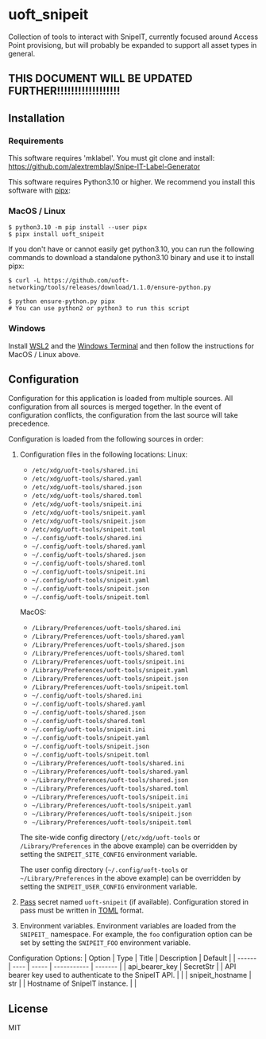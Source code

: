 # uoft_snipeit

Collection of tools to interact with SnipeIT, currently focused around Access Point provisiong, but will probably be expanded to support all asset types in general.

## THIS DOCUMENT WILL BE UPDATED FURTHER!!!!!!!!!!!!!!!!!!

## Installation

### Requirements

This software requires 'mklabel'.  You must git clone and install:
https://github.com/alextremblay/Snipe-IT-Label-Generator


This software requires Python3.10 or higher.
We recommend you install this software with [pipx](https://pypa.github.io/pipx/):

### MacOS / Linux

```console
$ python3.10 -m pip install --user pipx
$ pipx install uoft_snipeit
```

If you don't have or cannot easily get python3.10, you can run the following commands to download a standalone python3.10 binary and use it to install pipx:

```console
$ curl -L https://github.com/uoft-networking/tools/releases/download/1.1.0/ensure-python.py

$ python ensure-python.py pipx
# You can use python2 or python3 to run this script

```

### Windows

Install [WSL2](https://learn.microsoft.com/en-us/windows/wsl/install) and the [Windows Terminal](https://apps.microsoft.com/store/detail/windows-terminal/9N0DX20HK701?hl=en-ca&gl=ca) and then follow the instructions for MacOS / Linux above.

## Configuration

Configuration for this application is loaded from multiple sources. All configuration from all sources is merged together. In the event of configuration conflicts, the configuration from the last source will take precedence.

Configuration is loaded from the following sources in order:

1. Configuration files in the following locations:
    Linux:
    - `/etc/xdg/uoft-tools/shared.ini`
    - `/etc/xdg/uoft-tools/shared.yaml`
    - `/etc/xdg/uoft-tools/shared.json`
    - `/etc/xdg/uoft-tools/shared.toml`
    - `/etc/xdg/uoft-tools/snipeit.ini`
    - `/etc/xdg/uoft-tools/snipeit.yaml`
    - `/etc/xdg/uoft-tools/snipeit.json`
    - `/etc/xdg/uoft-tools/snipeit.toml`
    - `~/.config/uoft-tools/shared.ini`
    - `~/.config/uoft-tools/shared.yaml`
    - `~/.config/uoft-tools/shared.json`
    - `~/.config/uoft-tools/shared.toml`
    - `~/.config/uoft-tools/snipeit.ini`
    - `~/.config/uoft-tools/snipeit.yaml`
    - `~/.config/uoft-tools/snipeit.json`
    - `~/.config/uoft-tools/snipeit.toml`

    MacOS:
    - `/Library/Preferences/uoft-tools/shared.ini`
    - `/Library/Preferences/uoft-tools/shared.yaml`
    - `/Library/Preferences/uoft-tools/shared.json`
    - `/Library/Preferences/uoft-tools/shared.toml`
    - `/Library/Preferences/uoft-tools/snipeit.ini`
    - `/Library/Preferences/uoft-tools/snipeit.yaml`
    - `/Library/Preferences/uoft-tools/snipeit.json`
    - `/Library/Preferences/uoft-tools/snipeit.toml`
    - `~/.config/uoft-tools/shared.ini`
    - `~/.config/uoft-tools/shared.yaml`
    - `~/.config/uoft-tools/shared.json`
    - `~/.config/uoft-tools/shared.toml`
    - `~/.config/uoft-tools/snipeit.ini`
    - `~/.config/uoft-tools/snipeit.yaml`
    - `~/.config/uoft-tools/snipeit.json`
    - `~/.config/uoft-tools/snipeit.toml`
    - `~/Library/Preferences/uoft-tools/shared.ini`
    - `~/Library/Preferences/uoft-tools/shared.yaml`
    - `~/Library/Preferences/uoft-tools/shared.json`
    - `~/Library/Preferences/uoft-tools/shared.toml`
    - `~/Library/Preferences/uoft-tools/snipeit.ini`
    - `~/Library/Preferences/uoft-tools/snipeit.yaml`
    - `~/Library/Preferences/uoft-tools/snipeit.json`
    - `~/Library/Preferences/uoft-tools/snipeit.toml`


    The site-wide config directory (`/etc/xdg/uoft-tools` or `/Library/Preferences` in the above example) can be overridden by setting the `SNIPEIT_SITE_CONFIG` environment variable.

    The user config directory (`~/.config/uoft-tools` or `~/Library/Preferences` in the above example) can be overridden by setting the `SNIPEIT_USER_CONFIG` environment variable.

2. [Pass](https://www.passwordstore.org/) secret named `uoft-snipeit` (if available). Configuration stored in pass must be written in [TOML](https://toml.io/en/) format.

3. Environment variables. Environment variables are loaded from the `SNIPEIT_` namespace. For example, the `foo` configuration option can be set by setting the `SNIPEIT_FOO` environment variable.

Configuration Options:
| Option | Type | Title | Description | Default |
| ------ | ---- | ----- | ----------- | ------- |
| api_bearer_key | SecretStr |  | API bearer key used to authenticate to the SnipeIT API. |  |
| snipeit_hostname | str |  | Hostname of SnipeIT instance. |  |

## License

MIT